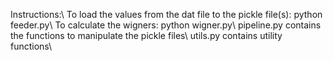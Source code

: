 Instructions:\\
To load the values from the dat file to the pickle file(s): python feeder.py\\
To calculate the wigners: python wigner.py\\
pipeline.py contains the functions to manipulate the pickle files\\
utils.py contains utility functions\\
